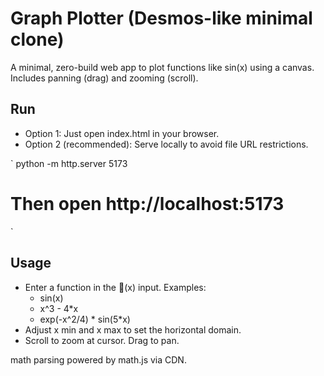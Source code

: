 ﻿# Graph Plotter (Desmos-like minimal clone)

A minimal, zero-build web app to plot functions like sin(x) using a canvas. Includes panning (drag) and zooming (scroll).

## Run

- Option 1: Just open index.html in your browser.
- Option 2 (recommended): Serve locally to avoid file URL restrictions.

`
python -m http.server 5173
# Then open http://localhost:5173
`

## Usage

- Enter a function in the (x) input. Examples:
  - sin(x)
  - x^3 - 4*x
  - exp(-x^2/4) * sin(5*x)
- Adjust x min and x max to set the horizontal domain.
- Scroll to zoom at cursor. Drag to pan.

math parsing powered by math.js via CDN.
